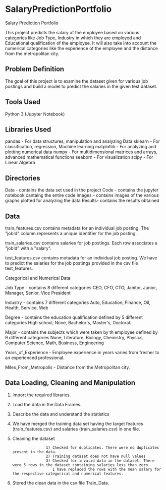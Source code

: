 # SalaryPredictionPortfolio
Salary Prediction Portfolio

This project predicts the salary of the employee based on various categories like Job Type, Industry in which they are employed and Educational qualification of the  employee. It will also take into account the numerical categories like the experience of the employee and the distance from the metropolitan city.

## Problem Definition
The goal of this project is to examine the dataset given for various job postings and build a model to predict the salaries in the given test dataset.

## Tools Used

Python 3 (Jupyter Notebook)

## Libraries Used 

pandas     - For data structures, manipulation and analyzing Data
sklearn    - For classification, regression, Machine learning
matplotlib - For analyzing and plotting numerical data
numpy      - For multidimensional matrices and arrays, advanced mathematical functions
seaborn    - For visualization
scipy      - For Linear Algebra

## Directories

Data   - contains the data set used in the project
Code   - contains the jupyter notebook cantaing the entire code
Images - contains images of the various graphs plotted for analyzing the data
Results- contains the results obtained

## Data

train_features.csv contains metadata for an individual job posting.
The "jobId" column represents a unique identifier for the job posting.

train_salaries.csv contains salaries for job postings. 
Each row associates a "jobId" with a "salary".

test_features.csv contains metadata for an individual job posting.
We have to predict the salaries for the job postings provided in the csv file test_features.

Categorical and Numerical Data

Job Type - contains 8 different categories
           CEO, CFO, CTO, Janitor, Junior, Manager, Senior, Vice President
		   
Industry - contains 7 different categories
           Auto, Education, Finance, Oil, Health, Service, Web
		   
Degree   - contains the education qualification defined by 5 different categories
           High school, None, Bachelor's, Master's, Doctoral.
		   
Major    - contains the subjects which were taken by th employee defined by 9 different categories
           None, Literature, Biology, Chemistry, Physics, Computer Science, Math, Business, Engineering
		   
Years_of_Experience   - Employee experience in years varies from fresher to an experienced professional.

Miles_From_Metropolis - Distance from the Metropolitan city.

## Data Loading, Cleaning and Manipulation 

1) Import the required libraries.
2) Load the data in the Data Frames.
3) Describe the data and understand the statistics
4) We have merged the training data set having the target features (train_features.csv) and salaries (train_salaries.csv) in one file.
5) Cleaning the dataset

                      1) Checked for duplicates. There were no duplicates present in the data.               
                      2) Training dataset does not have null values				        
                      3) Checked for invalid data in the dataset. There were 5 rows in the dataset containing salaries less than zero. 
                         I have replaced the rows with the mean salary for the respective categorical and numerical features.
6) Stored the clean data in the csv file Train_Data.
